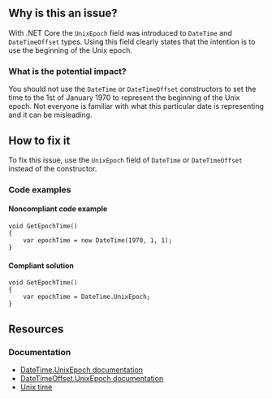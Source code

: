 ## Why is this an issue?
 
With .NET Core the `UnixEpoch` field was introduced to `DateTime` and `DateTimeOffset` types. Using this field clearly states that the intention is to use the beginning of the Unix epoch.
 
### What is the potential impact?
 
You should not use the `DateTime` or `DateTimeOffset` constructors to set the time to the 1st of January 1970 to represent the beginning of the Unix epoch. Not everyone is familiar with what this particular date is representing and it can be misleading.
 
## How to fix it
 
To fix this issue, use the `UnixEpoch` field of `DateTime` or `DateTimeOffset` instead of the constructor.
 
### Code examples
 
#### Noncompliant code example

    void GetEpochTime()
    {
        var epochTime = new DateTime(1970, 1, 1);
    }

#### Compliant solution

    void GetEpochTime()
    {
        var epochTime = DateTime.UnixEpoch;
    }

## Resources
 
### Documentation
 
- [DateTime.UnixEpoch documentation](https://learn.microsoft.com/en-us/dotnet/api/system.datetime.unixepoch)
- [DateTimeOffset.UnixEpoch documentation](https://learn.microsoft.com/en-us/dotnet/api/system.datetimeoffset.unixepoch)
- [Unix time](https://en.wikipedia.org/wiki/Unix_time)